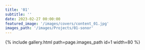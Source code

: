 ```yaml
---
title: '01'
subtitle: ''
date: 2023-02-27 00:00:00
featured_image: '/images/covers/content_01.jpg'
images_path: '/images/Projects/01-sonor'
---
```


{% include gallery.html path=page.images_path id=1 width=80 %}